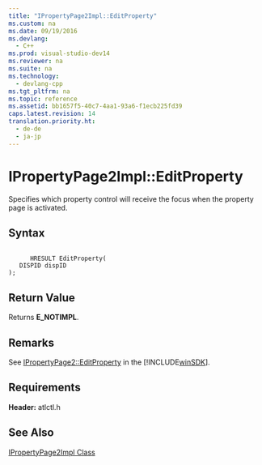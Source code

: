 ```yaml
---
title: "IPropertyPage2Impl::EditProperty"
ms.custom: na
ms.date: 09/19/2016
ms.devlang: 
  - C++
ms.prod: visual-studio-dev14
ms.reviewer: na
ms.suite: na
ms.technology: 
  - devlang-cpp
ms.tgt_pltfrm: na
ms.topic: reference
ms.assetid: bb1657f5-40c7-4aa1-93a6-f1ecb225fd39
caps.latest.revision: 14
translation.priority.ht: 
  - de-de
  - ja-jp
---
```

# IPropertyPage2Impl::EditProperty
Specifies which property control will receive the focus when the property page is activated.  
  
## Syntax  
  
```  
  
      HRESULT EditProperty(  
   DISPID dispID   
);  
```  
  
## Return Value  
 Returns **E_NOTIMPL**.  
  
## Remarks  
 See [IPropertyPage2::EditProperty](http://msdn.microsoft.com/library/windows/desktop/ms690353) in the [!INCLUDE[winSDK](../vs140/includes/winSDK_md.md)].  
  
## Requirements  
 **Header:** atlctl.h  
  
## See Also  
 [IPropertyPage2Impl Class](../vs140/IPropertyPage2Impl-Class.md)